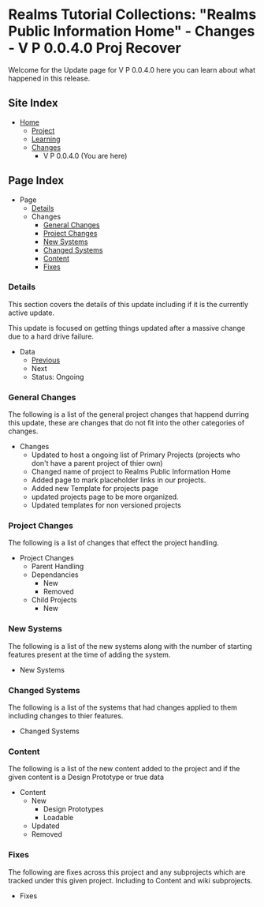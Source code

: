 [Page]:https://github.com/Ancient-Majik-Tech/Learn.Tutorial.Collections/blob/main/Changes/All/V%20P%200.0.4.0.md

[Page Home]:https://github.com/Ancient-Majik-Tech/Learn.Tutorial.Collections/blob/main/README.md
[Page Proj Home]:https://github.com/Ancient-Majik-Tech/Learn.Tutorial.Collections/blob/main/Project/ProjectHome.md
[Page Learn Home]:https://github.com/Ancient-Majik-Tech/Learn.Tutorial.Collections/blob/main/Learn/Learn_Home.md
[Page Changes Home]:https://github.com/Ancient-Majik-Tech/Learn.Tutorial.Collections/blob/main/Changes/ChangeLog.md

[Page Change Previous]:https://github.com/Ancient-Majik-Tech/Learn.Tutorial.Collections/blob/main/Changes/All/V%20P%200.0.3.0.md
[Page Change Next]:link

[Sec Details]:https://github.com/Ancient-Majik-Tech/Learn.Tutorial.Collections/blob/main/Changes/All/V%20P%200.0.4.0.md#details
[Sec General]:https://github.com/Ancient-Majik-Tech/Learn.Tutorial.Collections/blob/main/Changes/All/V%20P%200.0.4.0.md#general-changes
[Sec Proj]:https://github.com/Ancient-Majik-Tech/Learn.Tutorial.Collections/blob/main/Changes/All/V%20P%200.0.4.0.md#project-changes
[Sec NewSys]:https://github.com/Ancient-Majik-Tech/Learn.Tutorial.Collections/blob/main/Changes/All/V%20P%200.0.4.0.md#new-systems
[Sec ChangedSys]:https://github.com/Ancient-Majik-Tech/Learn.Tutorial.Collections/blob/main/Changes/All/V%20P%200.0.4.0.md#changed-systems
[Sec Content]:https://github.com/Ancient-Majik-Tech/Learn.Tutorial.Collections/blob/main/Changes/All/V%20P%200.0.4.0.md#content-changes
[Sec Fixes]:https://github.com/Ancient-Majik-Tech/Learn.Tutorial.Collections/blob/main/Changes/All/V%20P%200.0.4.0.md#fixes


# Realms Tutorial Collections: "Realms Public Information Home" - Changes - V P 0.0.4.0 Proj Recover

Welcome for the Update page for V P 0.0.4.0 here you can learn about what happened in this release.

## Site Index

- [Home][Page Home]
	- [Project][Page Proj Home]
	- [Learning][Page Learn Home]
	- [Changes][Page Changes Home]
		- V P 0.0.4.0 (You are here)

## Page Index

- Page
	- [Details][Sec Details]
	- Changes
		- [General Changes][Sec General]
		- [Project Changes][Sec Proj]
		- [New Systems][Sec NewSys]
		- [Changed Systems][Sec ChangedSys]
		- [Content][Sec Content]
		- [Fixes][Sec Fixes]

### Details

This section covers the details of this update including if it is the currently active update.

This update is focused on getting things updated after a massive change due to a hard drive failure.

- Data
	- [Previous][Page Change Previous]
	- Next
	- Status: Ongoing

### General Changes

The following is a list of the general project changes that happend durring this update, these are changes that do not fit into the other categories of changes.

- Changes
	- Updated to host a ongoing list of Primary Projects (projects who don't have a parent project of thier own)
	- Changed name of project to Realms Public Information Home
	- Added page to mark placeholder links in our projects.
	- Added new Template for projects page
	- updated projects page to be more organized.
	- Updated templates for non versioned projects

### Project Changes

The following is a list of changes that effect the project handling.

- Project Changes
	- Parent Handling
	- Dependancies
		- New
		- Removed
	- Child Projects
		- New

### New Systems

The following is a list of the new systems along with the number of starting features present at the time of adding the system.

- New Systems

### Changed Systems

The following is a list of the systems that had changes applied to them including changes to thier features.

- Changed Systems

### Content

The following is a list of the new content added to the project and if the given content is a Design Prototype or true data

- Content
	- New
		- Design Prototypes
		- Loadable
	- Updated
	- Removed

### Fixes

The following are fixes across this project and any subprojects which are tracked under this given project. Including to Content and wiki subprojects.

- Fixes
